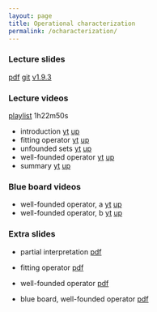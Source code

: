 ```yaml
---
layout: page
title: Operational characterization
permalink: /ocharacterization/
---
```


### Lecture slides

  [pdf](https://github.com/potassco-asp-course/course/releases/download/v1.9.3/ocharacterization.pdf)
  [git](https://github.com/potassco-asp-course/operational-characterization)
  [v1.9.3](https://github.com/potassco-asp-course/course/releases/tag/v1.9.3)

### Lecture videos

  [playlist](https://youtube.com/playlist?list=PL7DBaibuDD9NkCfCqvMGt9VQXujGg56Wf) 1h22m50s

  * introduction
	[yt](https://youtu.be/IArrXv-8AmI)
	[up](https://mediaup.uni-potsdam.de/Play/29115)
  * fitting operator
	[yt](https://youtu.be/6EK8OqIQJ60)
	[up](https://mediaup.uni-potsdam.de/Play/29142)
  * unfounded sets
	[yt](https://youtu.be/6nu_xqoFwuM)
	[up](https://mediaup.uni-potsdam.de/Play/29223)
  * well-founded operator
	[yt](https://youtu.be/ZPszS4t0vmo)
	[up]()
  * summary
	[yt](https://youtu.be/YnFjYnSWWW0)
	[up]()

### Blue board videos

  * well-founded operator, a
	[yt](https://youtu.be/yTi7Rz0QK_0)
	[up](https://mediaup.uni-potsdam.de/Play/29337)
  * well-founded operator, b
	[yt](https://youtu.be/crDCFR0EvOw)
	[up](https://mediaup.uni-potsdam.de/Play/29336)

### Extra slides

  * partial interpretation
	[pdf](https://github.com/potassco-asp-course/course/releases/download/v1.9.3/partial-interpretation.pdf)
  * fitting operator
	[pdf](https://github.com/potassco-asp-course/course/releases/download/v1.9.3/fitting-operator.pdf)
  * well-founded operator
	[pdf](https://github.com/potassco-asp-course/course/releases/download/v1.9.3/well-founded-operator.pdf)

  * blue board, well-founded operator
	[pdf](https://github.com/potassco-asp-course/course/releases/download/v1.9.3/example-well-founded-iteration.pdf)
